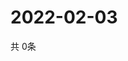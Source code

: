 # 2022-02-03
  共 0条

  <!-- BEGIN -->
  <!-- 最后更新时间Thu Feb 03 2022 21:02:20 GMT+0000 (Coordinated Universal Time) -->
  
  <!-- END -->
  
  